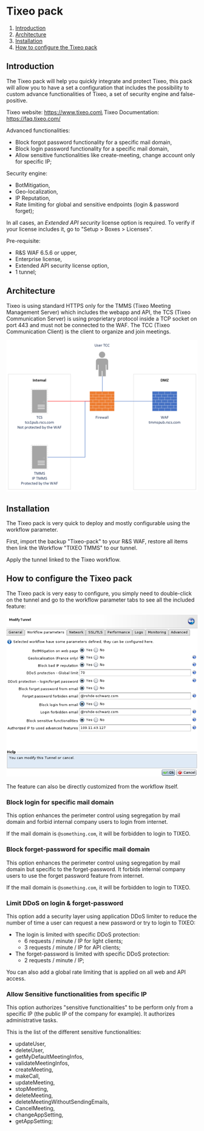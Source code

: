 # Tixeo pack

1. [Introduction](#introduction)
2. [Architecture](#architecture)
3. [Installation](#installation)
4. [How to configure the Tixeo pack](#how-to-configure-the-tixeo-pack)

## Introduction

The Tixeo pack will help you quickly integrate and protect Tixeo, this pack will allow you to have a set a configuration that includes the possibility to custom advance functionalities of Tixeo, a set of security engine and false-positive.

Tixeo website: https://www.tixeo.com\
Tixeo Documentation: https://faq.tixeo.com/

Advanced functionalities:
* Block forgot password functionality for a specific mail domain,
* Block login password functionality for a specific mail domain,
* Allow sensitive functionalities like create-meeting, change account only for specific IP;

Security engine:
* BotMitigation,
* Geo-localization,
* IP Reputation,
* Rate limiting for global and sensitive endpoints (login & password forget);


In all cases, an _Extended API security_ license option is required. To verify if your license includes it, go to "Setup > Boxes > Licenses".

Pre-requisite:
* R&S WAF 6.5.6 or upper,
* Enterprise license,
* Extended API security license option,
* 1 tunnel;

## Architecture

Tixeo is using standard HTTPS only for the TMMS (Tixeo Meeting Management Server) which includes the webapp and API, the TCS (Tixeo Communication Server) is using proprietary protocol inside a TCP socket on port 443 and must not be connected to the WAF. The TCC (Tixeo Communication Client) is the client to organize and join meetings.

![](./attachments/tixeo-pack-waf-integration.png)

## Installation

The Tixeo pack is very quick to deploy and mostly configurable using the workflow parameter.

First, import the backup "Tixeo-pack" to your R&S WAF, restore all items then link the Workflow "TIXEO TMMS" to our tunnel.

Apply the tunnel linked to the Tixeo workflow.

## How to configure the Tixeo pack

The Tixeo pack is very easy to configure, you simply need to double-click on the tunnel and go to the workflow parameter tabs to see all the included feature:

![](./attachments/tixeo-wf-parameters.png)

The feature can also be directly customized from the workflow itself.

### Block login for specific mail domain

This option enhances the perimeter control using segregation by mail domain and forbid internal company users to login from internet.

If the mail domain is `@something.com`, it will be forbidden to login to TIXEO.

### Block forget-password for specific mail domain

This option enhances the perimeter control using segregation by mail domain but specific to the forget-password. It forbids internal company users to use the forget password feature from internet.

If the mail domain is `@something.com`, it will be forbidden to login to TIXEO.

### Limit DDoS on login & forget-password

This option add a security layer using application DDoS limiter to reduce the number of time a user can request a new password or try to login to TIXEO:
* The login is limited with specific DDoS protection:
  * 6 requests / minute / IP for light clients;
  * 3 requests / minute / IP for API clients;
* The forget-password is limited with specific DDoS protection:
  * 2 requests / minute / IP;

You can also add a global rate limiting that is applied on all web and API access.

### Allow Sensitive functionalities from specific IP

This option authorizes "sensitive functionalities" to be perform only from a specific IP (the public IP of the company for example). It authorizes administrative tasks.

This is the list of the different sensitive functionalities:
* updateUser,
* deleteUser,
* getMyDefaultMeetingInfos,
* validateMeetingInfos,
* createMeeting,
* makeCall,
* updateMeeting,
* stopMeeting,
* deleteMeeting,
* deleteMeetingWithoutSendingEmails,
* CancelMeeting,
* changeAppSetting,
* getAppSetting;
